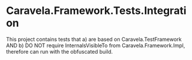 # Caravela.Framework.Tests.Integration

This project contains tests that
  a) are based on Caravela.TestFramework AND
  b) DO NOT require InternalsVisibleTo from Caravela.Framework.Impl, therefore can run with the obfuscated build.
  
